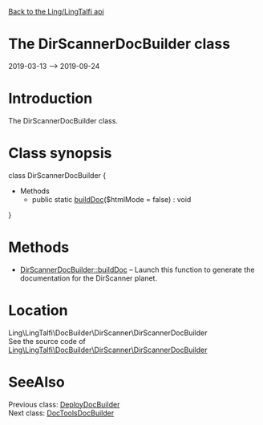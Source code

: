[Back to the Ling/LingTalfi api](https://github.com/lingtalfi/LingTalfi/blob/master/doc/api/Ling/LingTalfi.md)



The DirScannerDocBuilder class
================
2019-03-13 --> 2019-09-24






Introduction
============

The DirScannerDocBuilder class.



Class synopsis
==============


class <span class="pl-k">DirScannerDocBuilder</span>  {

- Methods
    - public static [buildDoc](https://github.com/lingtalfi/LingTalfi/blob/master/doc/api/Ling/LingTalfi/DocBuilder/DirScanner/DirScannerDocBuilder/buildDoc.md)($htmlMode = false) : void

}






Methods
==============

- [DirScannerDocBuilder::buildDoc](https://github.com/lingtalfi/LingTalfi/blob/master/doc/api/Ling/LingTalfi/DocBuilder/DirScanner/DirScannerDocBuilder/buildDoc.md) &ndash; Launch this function to generate the documentation for the DirScanner planet.





Location
=============
Ling\LingTalfi\DocBuilder\DirScanner\DirScannerDocBuilder<br>
See the source code of [Ling\LingTalfi\DocBuilder\DirScanner\DirScannerDocBuilder](https://github.com/lingtalfi/LingTalfi/blob/master/DocBuilder/DirScanner/DirScannerDocBuilder.php)



SeeAlso
==============
Previous class: [DeployDocBuilder](https://github.com/lingtalfi/LingTalfi/blob/master/doc/api/Ling/LingTalfi/DocBuilder/Deploy/DeployDocBuilder.md)<br>Next class: [DocToolsDocBuilder](https://github.com/lingtalfi/LingTalfi/blob/master/doc/api/Ling/LingTalfi/DocBuilder/DocTools/DocToolsDocBuilder.md)<br>
